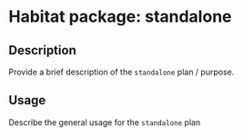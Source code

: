 # Habitat package: standalone

## Description

Provide a brief description of the `standalone` plan / purpose.

## Usage

Describe the general usage for the `standalone` plan

